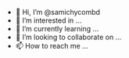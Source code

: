 - 👋 Hi, I’m @samichycombd
- 👀 I’m interested in ...
- 🌱 I’m currently learning ...
- 💞️ I’m looking to collaborate on ...
- 📫 How to reach me ...

<!---
samichycombd/samichycombd is a ✨ special ✨ repository because its `README.md` (this file) appears on your GitHub profile.
You can click the Preview link to take a look at your changes.
--->
